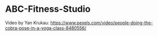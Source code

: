# ABC-Fitness-Studio
Video by Yan Krukau: https://www.pexels.com/video/people-doing-the-cobra-pose-in-a-yoga-class-8480556/

